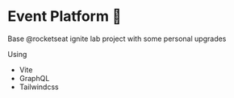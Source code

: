# Event Platform 🎫

Base @rocketseat ignite lab project with some personal upgrades

Using
* Vite
* GraphQL
* Tailwindcss

